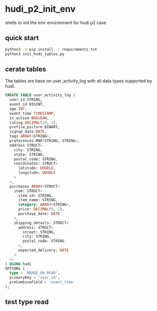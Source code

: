 # hudi_p2_init_env
shells to init the emr environment for hudi p2 case

## quick start
```bash
python3 -m pip install -r requirements.txt
python3 init_hudi_tables.py
```

## cerate tables
The tables are base on user_activity_log with all data types supported by hudi.
```sql
CREATE TABLE user_activity_log (
  user_id STRING,
  event_id BIGINT,
  age INT,
  event_time TIMESTAMP,
  is_active BOOLEAN,
  rating DECIMAL(10, 2),
  profile_picture BINARY,
  signup_date DATE,
  tags ARRAY<STRING>,
  preferences MAP<STRING, STRING>,
  address STRUCT<
    city: STRING,
    state: STRING,
    postal_code: STRING,
    coordinates: STRUCT<
      latitude: DOUBLE,
      longitude: DOUBLE
    >
  >,
  purchases ARRAY<STRUCT<
    item: STRUCT<
      item_id: STRING,
      item_name: STRING,
      category: ARRAY<STRING>,
      price: DECIMAL(8, 2),
      purchase_date: DATE
    >,
    shipping_details: STRUCT<
      address: STRUCT<
        street: STRING,
        city: STRING,
        postal_code: STRING
      >,
      expected_delivery: DATE
    >
  >>
) USING hudi
OPTIONS (
  type = 'MERGE_ON_READ',
  primaryKey = 'user_id',
  preCombineField = 'event_time'
);
```

## test type read

